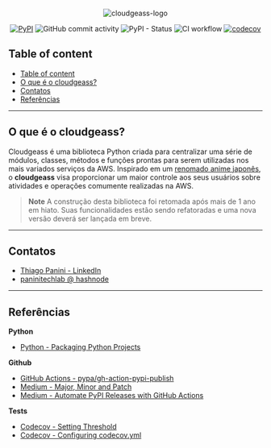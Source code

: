<div align="center">
    <br><img src="https://github.com/ThiagoPanini/cloudgeass/blob/config/repo-refactor/docs/imgs/01-header-readme.png?raw=true" alt="cloudgeass-logo">
</div>

<div align="center">  
  
  [![PyPI](https://img.shields.io/pypi/v/cloudgeass?color=purple)](https://pypi.org/project/cloudgeass/)
  ![GitHub commit activity](https://img.shields.io/github/commit-activity/m/ThiagoPanini/cloudgeass?color=blue)
  ![PyPI - Status](https://img.shields.io/pypi/status/cloudgeass?color=red)
  ![CI workflow](https://img.shields.io/github/actions/workflow/status/ThiagoPanini/cloudgeass/ci-cloudgeass-main.yml?label=ci)
  [![codecov](https://codecov.io/github/ThiagoPanini/cloudgeass/branch/main/graph/badge.svg?token=7HI1YGS4AA)](https://codecov.io/github/ThiagoPanini/cloudgeass)

</div>

## Table of content

- [Table of content](#table-of-content)
- [O que é o cloudgeass?](#o-que-é-o-cloudgeass)
- [Contatos](#contatos)
- [Referências](#referências)

___

## O que é o cloudgeass?

Cloudgeass é uma biblioteca Python criada para centralizar uma série de módulos, classes, métodos e funções prontas para serem utilizadas nos mais variados serviços da AWS. Inspirado em um [renomado anime japonês](https://en.wikipedia.org/wiki/Code_Geass), o **cloudgeass** visa proporcionar um maior controle aos seus usuários sobre atividades e operações comumente realizadas na AWS.

> **Note**
> A construção desta biblioteca foi retomada após mais de 1 ano em hiato. Suas funcionalidades estão sendo refatoradas e uma nova versão deverá ser lançada em breve.

___

## Contatos

- [Thiago Panini - LinkedIn](https://www.linkedin.com/in/thiago-panini/)
- [paninitechlab @ hashnode](https://panini.hashnode.dev/)
  
___

## Referências

**Python**

- [Python - Packaging Python Projects](https://packaging.python.org/en/latest/tutorials/packaging-projects/)

**Github**

- [GitHub Actions - pypa/gh-action-pypi-publish](https://github.com/marketplace/actions/pypi-publish)
- [Medium - Major, Minor and Patch](https://medium.com/fiverr-engineering/major-minor-patch-a5298e2e1798)
- [Medium - Automate PyPI Releases with GitHub Actions](https://medium.com/@VersuS_/automate-pypi-releases-with-github-actions-4c5a9cfe947d)

**Tests**
- [Codecov - Setting Threshold](https://github.com/codecov/codecov-action/issues/554#issuecomment-1261250304)
- [Codecov - Configuring codecov.yml](https://docs.codecov.com/docs/commit-status)
